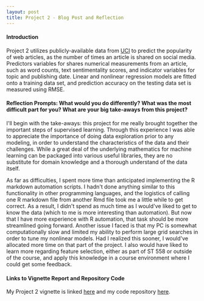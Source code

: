 ```yaml
---
layout: post
title: Project 2 - Blog Post and Reflection
---
```


#### Introduction

Project 2 utilizes publicly-available data from [UCI](https://archive.ics.uci.edu/ml/datasets/Online+News+Popularity#) to predict the popularity of web articles, as the number of times an article is shared on social media. Predictors variables for shares numerical measurements from an article, such as word counts, text sentimentality scores, and indicator variables for topic and publishing date. Linear and nonlinear regression models are fitted onto a training data set, and prediction accuracy on the testing data set is measured using RMSE.

#### Reflection Prompts: What would you do differently? What was the most difficult part for you? What are your big take-aways from this project?

I'll begin with the take-aways: this project for me really brought together the important steps of supervised learning. Through this experience I was able to appreciate the importance of doing data exploration prior to any modeling, in order to understand the characteristics of the data and their challenges. While a great deal of the underlying mathematics for machine learning can be packaged into various useful libraries, they are no substitute for domain knowledge and a thorough understand of the data itself.

As far as difficulties, I spent more time than anticipated implementing the R markdown automation scripts. I hadn't done anything similar to this functionality in other programming languages, and the logistics of calling one R markdown file from another Rmd file took me a little while to get correct. As a result, I didn't spend as much time as I would've liked to get to know the data (which to me is more interesting than automation). But now that I have more experience with R automation, that task should be more streamlined going forward. Another issue I faced is that my PC is somewhat computationally slow and limited my ability to perform large grid searches in order to tune my nonlinear models. Had I realized this sooner, I would've allocated more time on that part of the project. I also would have liked to learn more regarding feature selection, either as part of ST 558 or outside of the course, and apply this knowledge in a course environment where I could get some feedback.

#### Links to Vignette Report and Repository Code
My Project 2 vignette is linked [here](https://yji26.github.io/ST558-Project2/) and my code repository [here](https://github.com/yji26/ST558-Project2).
